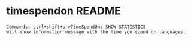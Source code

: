 # timespendon README
    Commands: ctrl+shift+p->TimeSpendOn: SHOW STATISTICS
    will show information message with the time you spend on languages.

